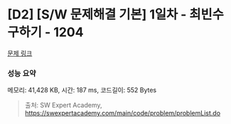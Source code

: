 # [D2] [S/W 문제해결 기본] 1일차 - 최빈수 구하기 - 1204 

[문제 링크](https://swexpertacademy.com/main/code/problem/problemDetail.do?contestProbId=AV13zo1KAAACFAYh) 

### 성능 요약

메모리: 41,428 KB, 시간: 187 ms, 코드길이: 552 Bytes



> 출처: SW Expert Academy, https://swexpertacademy.com/main/code/problem/problemList.do